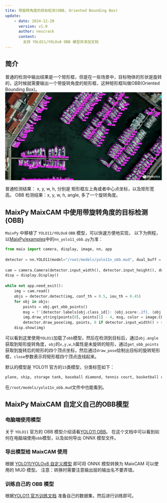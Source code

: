 ```yaml
---
tite: 带旋转角度的目标检测(OBB, Oriented Bounding Box)
update:
    - date: 2024-12-20
      version: v1.0
      author: neucrack
      content:
        支持 YOLO11/YOLOv8 OBB 模型并添加文档
---
```


## 简介

普通的检测中输出结果是一个矩形框，但是在一些场景中，目标物体的形状是旋转的，这时候就需要输出一个带旋转角度的矩形框，这种矩形框叫做OBB(Oriented Bounding Box)。
![](../../assets/ships-detection-using-obb.jpeg)

普通检测结果： x, y, w, h, 分别是 矩形框左上角或者中心点坐标，以及矩形宽高。
OBB 检测结果：x, y, w, h, angle, 多了一个旋转角度。

## MaixPy MaixCAM 中使用带旋转角度的目标检测(OBB)

`MaixPy` 中移植了 `YOLO11/YOLOv8` `OBB` 模型，可以快速方便地实现， 以下为例程，以[MaixPy/examples](https://github.com/sipeed/maixpy)中的`nn_yolo11_obb.py`为准：
```python
from maix import camera, display, image, nn, app

detector = nn.YOLO11(model="/root/models/yolo11n_obb.mud", dual_buff = True)

cam = camera.Camera(detector.input_width(), detector.input_height(), detector.input_format())
disp = display.Display()

while not app.need_exit():
    img = cam.read()
    objs = detector.detect(img, conf_th = 0.5, iou_th = 0.45)
    for obj in objs:
        points = obj.get_obb_points()
        msg = f'{detector.labels[obj.class_id]}: {obj.score:.2f}, {obj.angle * 180:.1f}'
        img.draw_string(points[0], points[1] - 4, msg, color = image.COLOR_RED)
        detector.draw_pose(img, points, 8 if detector.input_width() > 480 else 4, image.COLOR_RED, close=True)
    disp.show(img)
```

可以看到这里使用`YOLO11`加载了`obb`模型，然后在检测到目标后，通过`obj.angle`获取到矩形旋转角度，`obj`的`x,y,w,h`属性是未旋转的矩形，通过`get_obb_points`获取到旋转后的矩形的四个顶点坐标，然后通过`draw_pose`绘制出目标的旋转矩形框，`close`参数表示将矩形框四个顶点连线起来。


默认的模型是 YOLO11 官方的`15`类模型，分类标签如下：
```python
plane, ship, storage tank, baseball diamond, tennis court, basketball court, ground track field, harbor, bridge, large vehicle, small vehicle, helicopter, roundabout, soccer ball field, swimming pool
```
在`/root/models/yolo11n_obb.mud`文件中也能看到。


## MaixPy MaixCAM 自定义自己的OBB模型

### 电脑端使用模型

关于 `YOLO11` 官方的 OBB 模型介绍请看[YOLO11 OBB](https://docs.ultralytics.com/tasks/obb/)。
在这个文档中可以看到如何在电脑端使用`obb`模型，以及如何导出 ONNX 模型文件。

### 导出模型给 MaixCAM 使用

根据 [YOLO11/YOLOv8 自定义模型](./customize_model_yolov8.md) 即可将 ONNX 模型转换为 MaixCAM 可以使用的 MUD 模型。
注意：转换时需要注意输出层的输出名不要弄错。

### 训练自己的 OBB 模型

根据[YOLO11 官方训练文档](https://docs.ultralytics.com/datasets/obb/dota-v2/) 准备自己的数据集，然后进行训练即可。




